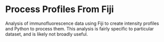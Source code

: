 # Process Profiles From Fiji
Analysis of immunofluorescence data using Fiji to create intensity profiles and Python to process them. This analysis is fairly specific to particular dataset, and is likely not broadly useful.
